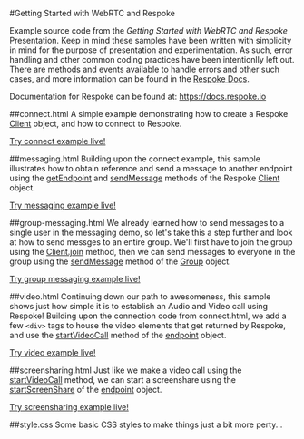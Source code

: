#Getting Started with WebRTC and Respoke

Example source code from the *Getting Started with WebRTC and Respoke* Presentation. Keep in mind these samples have been written with simplicity in mind for the purpose of presentation and experimentation. As such, error handling and other common coding practices have been intentionlly left out. There are methods and events available to handle errors and other such cases, and more information can be found in the [Respoke Docs](https://docs.respoke.io).

Documentation for Respoke can be found at: https://docs.respoke.io


##connect.html
A simple example demonstrating how to create a Respoke [Client](https://docs.respoke.io/js-library/respoke.Client.html) object, and how to connect to Respoke.

[Try connect example live!](http://ktyacke.github.io/respoke-webrtc-preso/connect.html)


##messaging.html
Building upon the connect example, this sample illustrates how to obtain reference and send a message to another endpoint using the [getEndpoint](https://docs.respoke.io/js-library/respoke.Client.html#getEndpoint) and [sendMessage](https://docs.respoke.io/js-library/respoke.Client.html#sendMessage) methods of the Respoke [Client](https://docs.respoke.io/js-library/respoke.Client.html) object.

[Try messaging example live!](http://ktyacke.github.io/respoke-webrtc-preso/messaging.html)

##group-messaging.html
We already learned how to send messages to a single user in the messaging demo, so let's take this a step further and look at how to send messges to an entire group. We'll first have to join the group using the [Client.join](https://docs.respoke.io/js-library/respoke.Client.html#join) method, then we can send messages to everyone in the group using the [sendMessage](https://docs.respoke.io/js-library/respoke.Client.html#sendMessage) method of the [Group](https://docs.respoke.io/js-library/respoke.Group.html) object.

[Try group messaging example live!](http://ktyacke.github.io/respoke-webrtc-preso/group-messaging.html)

##video.html
Continuing down our path to awesomeness, this sample shows just how simple it is to establish an Audio and Video call using Respoke! Building upon the connection code from connect.html, we add a few `<div>` tags to house the video elements that get returned by Respoke, and use the [startVideoCall](https://docs.respoke.io/js-library/respoke.Endpoint.html#startVideoCall) method of the [endpoint](https://docs.respoke.io/js-library/respoke.Endpoint.html) object.

[Try video example live!](http://ktyacke.github.io/respoke-webrtc-preso/video.html)

##screensharing.html
Just like we make a video call using the [startVideoCall](https://docs.respoke.io/js-library/respoke.Endpoint.html#startVideoCall) method, we can start a screenshare using the [startScreenShare](https://docs.respoke.io/js-library/respoke.Endpoint.html#startScreenShare) of the [endpoint](https://docs.respoke.io/js-library/respoke.Endpoint.html) object.

[Try screensharing example live!](https://ktyacke.github.io/respoke-webrtc-preso/screensharing.html)

##style.css
Some basic CSS styles to make things just a bit more perty...
